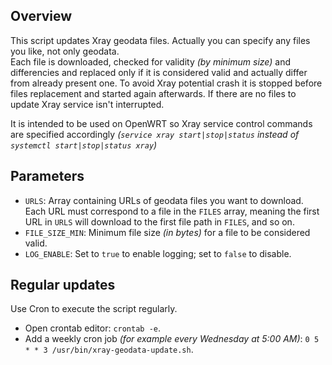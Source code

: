 ## Overview

This script updates Xray geodata files. Actually you can specify any files you like, not only geodata.  
Each file is downloaded, checked for validity *(by minimum size)* and differencies and replaced only if it is considered valid and actually differ from already present one. To avoid Xray potential crash it is stopped before files replacement and started again afterwards. If there are no files to update Xray service isn't interrupted.

It is intended to be used on OpenWRT so Xray service control commands are specified accordingly *(`service xray start|stop|status` instead of `systemctl start|stop|status xray`)*

## Parameters

- `URLS`: Array containing URLs of geodata files you want to download. Each URL must correspond to a file in the `FILES` array, meaning the first URL in `URLS` will download to the first file path in `FILES`, and so on.
- `FILE_SIZE_MIN`: Minimum file size *(in bytes)* for a file to be considered valid.
- `LOG_ENABLE`: Set to `true` to enable logging; set to `false` to disable.

## Regular updates

Use Cron to execute the script regularly.

- Open crontab editor:      `crontab -e`.  
- Add a weekly cron job *(for example every Wednesday at 5:00 AM)*: `0 5 * * 3 /usr/bin/xray-geodata-update.sh`.

